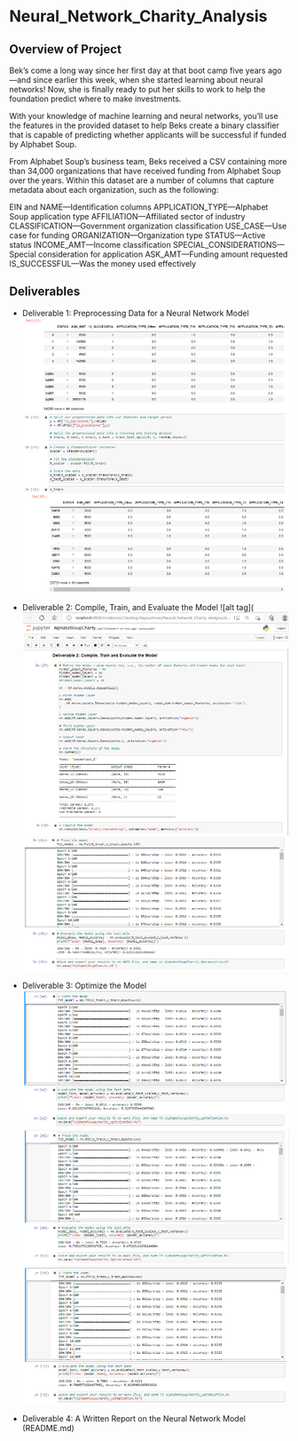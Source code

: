 # Neural_Network_Charity_Analysis

## Overview of Project
Bek’s come a long way since her first day at that boot camp five years ago—and since earlier this week, when she started learning about neural networks! Now, she is finally ready to put her skills to work to help the foundation predict where to make investments.

With your knowledge of machine learning and neural networks, you’ll use the features in the provided dataset to help Beks create a binary classifier that is capable of predicting whether applicants will be successful if funded by Alphabet Soup.

From Alphabet Soup’s business team, Beks received a CSV containing more than 34,000 organizations that have received funding from Alphabet Soup over the years. Within this dataset are a number of columns that capture metadata about each organization, such as the following:

EIN and NAME—Identification columns
APPLICATION_TYPE—Alphabet Soup application type
AFFILIATION—Affiliated sector of industry
CLASSIFICATION—Government organization classification
USE_CASE—Use case for funding
ORGANIZATION—Organization type
STATUS—Active status
INCOME_AMT—Income classification
SPECIAL_CONSIDERATIONS—Special consideration for application
ASK_AMT—Funding amount requested
IS_SUCCESSFUL—Was the money used effectively

## Deliverables
- Deliverable 1: Preprocessing Data for a Neural Network Model
![alt tag](https://github.com/elrvra/Neural_Network_Charity_Analysis/blob/main/Resources/Images/Deliverable1.png)
![alt tag](https://github.com/elrvra/Neural_Network_Charity_Analysis/blob/main/Resources/Images/Deliverable1-2.png)

- Deliverable 2: Compile, Train, and Evaluate the Model
![alt tag](![alt tag](https://github.com/elrvra/Neural_Network_Charity_Analysis/blob/main/Resources/Images/Deliverable2.png)
![alt tag](https://github.com/elrvra/Neural_Network_Charity_Analysis/blob/main/Resources/Images/Deliverable2-2.png)

- Deliverable 3: Optimize the Model
![alt tag](https://github.com/elrvra/Neural_Network_Charity_Analysis/blob/main/Resources/Images/Deliverable3.png)
![alt tag](https://github.com/elrvra/Neural_Network_Charity_Analysis/blob/main/Resources/Images/Deliverable3-2.png)
![alt tag](https://github.com/elrvra/Neural_Network_Charity_Analysis/blob/main/Resources/Images/Deliverable3-3.png)

- Deliverable 4: A Written Report on the Neural Network Model (README.md)
